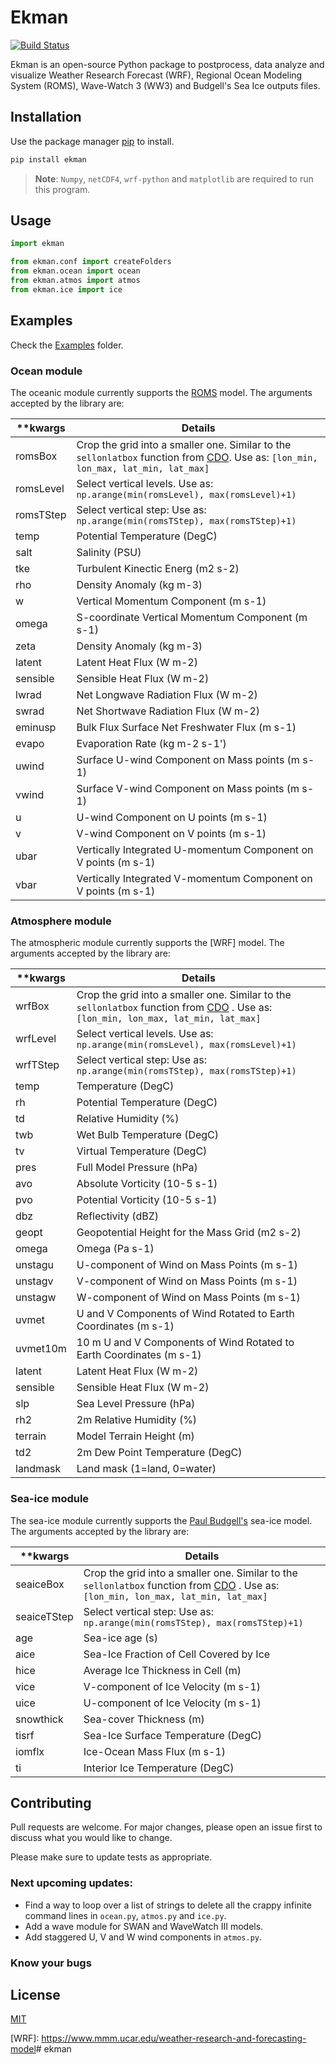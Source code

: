 # Ekman
[![Build Status](https://travis-ci.org/uesleisutil/ekman.svg?branch=main)](https://travis-ci.org/uesleisutil/ekman)


Ekman is an open-source Python package to postprocess, data analyze and visualize Weather Research Forecast (WRF), Regional Ocean Modeling System (ROMS), Wave-Watch 3 (WW3) and Budgell's Sea Ice outputs files.

## Installation

Use the package manager [pip](https://pip.pypa.io/en/stable/) to install.

```bash
pip install ekman
```


> **Note**: `Numpy`, `netCDF4`, `wrf-python` and `matplotlib` are required to run this program.


## Usage

```python
import ekman

from ekman.conf import createFolders
from ekman.ocean import ocean
from ekman.atmos import atmos
from ekman.ice import ice
```

## Examples
Check the [Examples] folder.


### Ocean module

The oceanic module currently supports the [ROMS] model. The arguments accepted by the library are:

| **kwargs  | Details |
| ------    | ------ |
| romsBox   | Crop the grid into a smaller one. Similar to the `sellonlatbox` function from [CDO]. Use as: `[lon_min, lon_max, lat_min, lat_max]` |
| romsLevel | Select vertical levels. Use as: `np.arange(min(romsLevel), max(romsLevel)+1)` |
| romsTStep | Select vertical step: Use as: ` np.arange(min(romsTStep), max(romsTStep)+1)` |
| temp      | Potential Temperature (DegC) |
| salt      | Salinity (PSU) |
| tke       | Turbulent Kinectic Energ (m2 s-2)|
| rho       | Density Anomaly (kg m-3) |
| w         | Vertical Momentum Component (m s-1) |
| omega     | S-coordinate Vertical Momentum Component (m s-1) |
| zeta      | Density Anomaly (kg m-3) |
| latent    | Latent Heat Flux (W m-2) |
| sensible  | Sensible Heat Flux (W m-2) |
| lwrad     | Net Longwave Radiation Flux (W m-2) |
| swrad     | Net Shortwave Radiation Flux (W m-2) |
| eminusp   | Bulk Flux Surface Net Freshwater Flux (m s-1) |
| evapo     | Evaporation Rate (kg m-2 s-1') |
| uwind     | Surface U-wind Component on Mass points (m s-1) |
| vwind     | Surface V-wind Component on Mass points (m s-1) |
| u         | U-wind Component on U points (m s-1) |
| v         | V-wind Component on V points (m s-1) |
| ubar      | Vertically Integrated U-momentum Component on V points (m s-1) |
| vbar      | Vertically Integrated V-momentum Component on V points (m s-1) |

### Atmosphere module

The atmospheric module currently supports the [WRF] model. The arguments accepted by the library are:

| **kwargs  | Details |
| ------    | ------ |
| wrfBox   | Crop the grid into a smaller one. Similar to the `sellonlatbox` function from [CDO] . Use as: `[lon_min, lon_max, lat_min, lat_max]`  |
| wrfLevel | Select vertical levels. Use as: `np.arange(min(romsLevel), max(romsLevel)+1)` |
| wrfTStep | Select vertical step: Use as: ` np.arange(min(romsTStep), max(romsTStep)+1)` |
| temp     | Temperature (DegC) |
| rh       | Potential Temperature (DegC) |
| td       | Relative Humidity (%) |
| twb      | Wet Bulb Temperature (DegC) |
| tv       | Virtual Temperature (DegC) |
| pres     | Full Model Pressure (hPa)|
| avo      | Absolute Vorticity (10-5 s-1) |
| pvo      | Potential Vorticity (10-5 s-1) |
| dbz      | Reflectivity (dBZ) |
| geopt    | Geopotential Height for the Mass Grid (m2 s-2) |
| omega    | Omega (Pa s-1) |
| unstagu  | U-component of Wind on Mass Points (m s-1) |
| unstagv  | V-component of Wind on Mass Points (m s-1) |
| unstagw  | W-component of Wind on Mass Points (m s-1) |
| uvmet    | U and V Components of Wind Rotated to Earth Coordinates (m s-1) |
| uvmet10m | 10 m U and V Components of Wind Rotated to Earth Coordinates (m s-1) |
| latent   | Latent Heat Flux (W m-2) |
| sensible | Sensible Heat Flux (W m-2) |
| slp      | Sea Level Pressure (hPa) |
| rh2      | 2m Relative Humidity (%) |
| terrain  | Model Terrain Height (m) |
| td2      | 2m Dew Point Temperature (DegC) |
| landmask | Land mask (1=land, 0=water) |

### Sea-ice module

The sea-ice module currently supports the [Paul Budgell's] sea-ice model. The arguments accepted by the library are:

| **kwargs  | Details |
| ------    | ------ |
| seaiceBox   | Crop the grid into a smaller one. Similar to the `sellonlatbox` function from [CDO] . Use as: `[lon_min, lon_max, lat_min, lat_max]`  |
| seaiceTStep | Select vertical step: Use as: ` np.arange(min(romsTStep), max(romsTStep)+1)` |
| age     | Sea-ice age (s) |
| aice       | Sea-Ice Fraction of Cell Covered by Ice |
| hice       | Average Ice Thickness in Cell (m) |
| vice      | V-component of Ice Velocity (m s-1) |
| uice | U-component of Ice Velocity (m s-1) |
| snowthick | Sea-cover Thickness (m)|
| tisrf      | Sea-Ice Surface Temperature (DegC) |
| iomflx      |  Ice-Ocean Mass Flux (m s-1) |
| ti      |  Interior Ice Temperature (DegC) |

## Contributing
Pull requests are welcome. For major changes, please open an issue first to discuss what you would like to change.

Please make sure to update tests as appropriate.

### Next upcoming updates:
 - Find a way to loop over a list of strings to delete all the crappy infinite command lines in `ocean.py`, `atmos.py` and `ice.py`.
 - Add a wave module for SWAN and WaveWatch III models.
 - Add staggered U, V and W wind components in `atmos.py`.

### Know your bugs 


## License
[MIT](https://choosealicense.com/licenses/mit/)

[//]: # (http://stackoverflow.com/questions/4823468/store-comments-in-markdown-syntax)

[Examples]: <https://github.com/uesleisutil/ekman/examples>
[ROMS]: <https://www.myroms.org/>
[CDO]: <https://code.mpimet.mpg.de/projects/cdo/>
[Paul Budgell's]: <https://link.springer.com/article/10.1007/s10236-005-0008-3>
[WRF]: <https://www.mmm.ucar.edu/weather-research-and-forecasting-model># ekman
